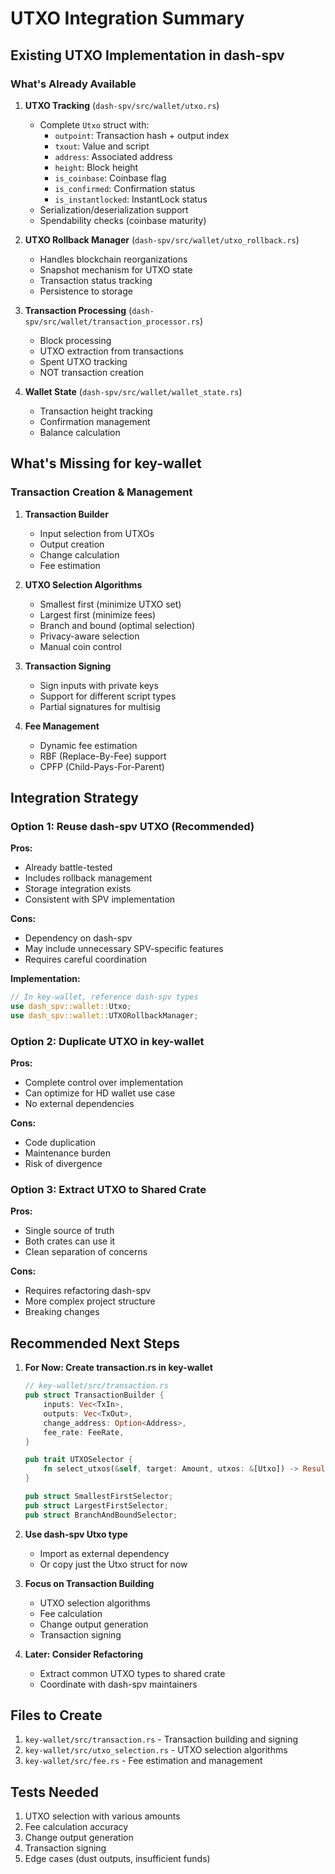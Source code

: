 # UTXO Integration Summary

## Existing UTXO Implementation in dash-spv

### What's Already Available

1. **UTXO Tracking** (`dash-spv/src/wallet/utxo.rs`)
   - Complete `Utxo` struct with:
     - `outpoint`: Transaction hash + output index
     - `txout`: Value and script
     - `address`: Associated address
     - `height`: Block height
     - `is_coinbase`: Coinbase flag
     - `is_confirmed`: Confirmation status
     - `is_instantlocked`: InstantLock status
   - Serialization/deserialization support
   - Spendability checks (coinbase maturity)

2. **UTXO Rollback Manager** (`dash-spv/src/wallet/utxo_rollback.rs`)
   - Handles blockchain reorganizations
   - Snapshot mechanism for UTXO state
   - Transaction status tracking
   - Persistence to storage

3. **Transaction Processing** (`dash-spv/src/wallet/transaction_processor.rs`)
   - Block processing
   - UTXO extraction from transactions
   - Spent UTXO tracking
   - NOT transaction creation

4. **Wallet State** (`dash-spv/src/wallet/wallet_state.rs`)
   - Transaction height tracking
   - Confirmation management
   - Balance calculation

## What's Missing for key-wallet

### Transaction Creation & Management
1. **Transaction Builder**
   - Input selection from UTXOs
   - Output creation
   - Change calculation
   - Fee estimation

2. **UTXO Selection Algorithms**
   - Smallest first (minimize UTXO set)
   - Largest first (minimize fees)
   - Branch and bound (optimal selection)
   - Privacy-aware selection
   - Manual coin control

3. **Transaction Signing**
   - Sign inputs with private keys
   - Support for different script types
   - Partial signatures for multisig

4. **Fee Management**
   - Dynamic fee estimation
   - RBF (Replace-By-Fee) support
   - CPFP (Child-Pays-For-Parent)

## Integration Strategy

### Option 1: Reuse dash-spv UTXO (Recommended)
**Pros:**
- Already battle-tested
- Includes rollback management
- Storage integration exists
- Consistent with SPV implementation

**Cons:**
- Dependency on dash-spv
- May include unnecessary SPV-specific features
- Requires careful coordination

**Implementation:**
```rust
// In key-wallet, reference dash-spv types
use dash_spv::wallet::Utxo;
use dash_spv::wallet::UTXORollbackManager;
```

### Option 2: Duplicate UTXO in key-wallet
**Pros:**
- Complete control over implementation
- Can optimize for HD wallet use case
- No external dependencies

**Cons:**
- Code duplication
- Maintenance burden
- Risk of divergence

### Option 3: Extract UTXO to Shared Crate
**Pros:**
- Single source of truth
- Both crates can use it
- Clean separation of concerns

**Cons:**
- Requires refactoring dash-spv
- More complex project structure
- Breaking changes

## Recommended Next Steps

1. **For Now: Create transaction.rs in key-wallet**
   ```rust
   // key-wallet/src/transaction.rs
   pub struct TransactionBuilder {
       inputs: Vec<TxIn>,
       outputs: Vec<TxOut>,
       change_address: Option<Address>,
       fee_rate: FeeRate,
   }
   
   pub trait UTXOSelector {
       fn select_utxos(&self, target: Amount, utxos: &[Utxo]) -> Result<Vec<Utxo>>;
   }
   
   pub struct SmallestFirstSelector;
   pub struct LargestFirstSelector;
   pub struct BranchAndBoundSelector;
   ```

2. **Use dash-spv Utxo type**
   - Import as external dependency
   - Or copy just the Utxo struct for now

3. **Focus on Transaction Building**
   - UTXO selection algorithms
   - Fee calculation
   - Change output generation
   - Transaction signing

4. **Later: Consider Refactoring**
   - Extract common UTXO types to shared crate
   - Coordinate with dash-spv maintainers

## Files to Create

1. `key-wallet/src/transaction.rs` - Transaction building and signing
2. `key-wallet/src/utxo_selection.rs` - UTXO selection algorithms
3. `key-wallet/src/fee.rs` - Fee estimation and management

## Tests Needed

1. UTXO selection with various amounts
2. Fee calculation accuracy
3. Change output generation
4. Transaction signing
5. Edge cases (dust outputs, insufficient funds)